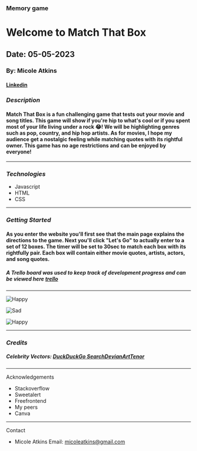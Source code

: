 ### Memory game

# Welcome to Match That Box

## Date: 05-05-2023

### By: Micole Atkins

#### [Linkedin](https://www.linkedin.com/in/micoleatkins/)

### **_Description_**

#### Match That Box is a fun challenging game that tests out your movie and song titles. This game will show if you're hip to what's cool or if you spent most of your life living under a rock :joy:! We will be highlighting genres such as pop, country, and hip hop artists. As for movies, I hope my audience get a nostalgic feeling while matching quotes with its rightful owner. This game has no age restrictions and can be enjoyed by everyone!

---

### **_Technologies_**

- Javascript
- HTML
- CSS

---

### **_Getting Started_**

#### As you enter the website you'll first see that the main page explains the directions to the game. Next you'll click "Let's Go" to actually enter to a set of 12 boxes. The timer will be set to 30sec to match each box with its rightfully pair. Each box will contain either movie quotes, artists, actors, and song quotes.

##### A Trello board was used to keep track of development progress and can be viewed here [trello](https://trello.com/b/gkcSvMbm/project-1-matching-game)

---

![Happy](https://external-content.duckduckgo.com/iu/?u=http%3A%2F%2Fmedia.giphy.com%2Fmedia%2F70TE5apiAcLPa%2Fgiphy.gif&f=1&nofb=1&ipt=0cf8c7f55a30cd0d5484b95967fa310dd46cce107b8a3ef1e057f1331e1e1364&ipo=images)

![Sad](https://media1.tenor.com/images/9f4ff8ab39d5622dfc9505f96828d698/tenor.gif?itemid=16285714)

![Happy](https://external-content.duckduckgo.com/iu/?u=http%3A%2F%2F38.media.tumblr.com%2Fb6e36ae77a522ceb4b80c2eab5908c27%2Ftumblr_n4tdnqjyO41qikmd9o1_500.gif&f=1&nofb=1&ipt=a4966a6f4e99aae924c871065201e03355d4835c757c6aa0877536217ca553c5&ipo=images)

---

### **_Credits_**

##### Celebrity Vectors: [DuckDuckGo Search](http://www.duckduckgo.com)[DevianArt](http://www.deviantart.com)[Tenor](http://www.tenor.com)

#####

---

Acknowledgements

- Stackoverflow
- Sweetalert
- Freefrontend
- My peers
- Canva

---

Contact

- Micole Atkins
  Email: micoleatkins@gmail.com
